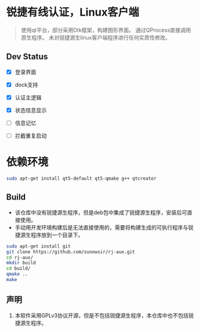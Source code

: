 # 锐捷有线认证，Linux客户端

> 使用qt平台，部分采用Dtk框架，构建图形界面。
> 通过QProcess直接调用原生程序。
> 未对锐捷源生linux客户端程序进行任何实质性修改。



##  Dev Status

- [x] 登录界面
- [x] dock支持
- [x] 认证主逻辑
- [x] 状态信息显示
- [ ] 信息记忆
- [ ] 拦截重复启动


# 依赖环境

```bash
sudo apt-get install qt5-default qt5-qmake g++ qtcreator

```


## Build

*  该仓库中没有锐捷源生程序，但是deb包中集成了锐捷源生程序，安装后可直接使用。
* 手动用开发环境构建后是无法直接使用的，需要将构建生成的可执行程序与锐捷源生程序放到一个目录下。

```bash
sudo apt-get install git
git clone https://github.com/sunowsir/rj-aux.git
cd rj-aux/
mkdir build
cd build/
qmake ..
make 

```

## 声明

1. 本软件采用GPLv3协议开源，但是不包括锐捷源生程序，本仓库中也不包括锐捷源生程序。
